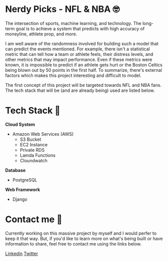 # Nerdy Picks - NFL & NBA 🤓

The intersection of sports, machine learning, and technology. The long-term goal is to achieve a system that predicts with high accuracy of moneyline, athlete prop, and more.

I am well aware of the randomness involved for building such a model that can predict the events mentioned. For example, there isn't a statistical metric that can tell how a team or athlete feels, their distress levels, and other metrics that may impact performance. Even if these metrics were known, it is impossible to predict if an athlete gets hurt or the Boston Celtics being blown out by 50 points in the first half. To summarize, there's external factors which makes this project interesting and difficult to model.

The first concept of this project will be targeted towards NFL and NBA fans. The tech stack that will be (and are already being) used are listed below.

# Tech Stack 🤖

**Cloud System**
-  Amazon Web Services (AWS)
   -  S3 Bucket
   -  EC2 Instance
   -  Private RDS
   -  Lamda Functions
   -  Cloundwatch

**Database**
- PostgreSQL

**Web Framework**
- Django

# Contact me 🤙

Currently working on this massive project by myself and I would perfer to keep it that way. But, if you'd like to learn more on what's being built or have information to share, feel free to contact me using the links below. 

[Linkedin](https://www.linkedin.com/in/kazishahria/)
[Twitter](https://x.com/NerdyPick)

